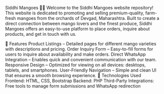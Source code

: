 Siddhi Mangoes 🍋🍃
Welcome to the Siddhi Mangoes website repository! This website is dedicated to promoting and selling premium-quality, farm-fresh mangoes from the orchards of Devgad, Maharashtra. Built to create a direct connection between mango lovers and the finest produce, Siddhi Mangoes offers an easy-to-use platform to place orders, inquire about products, and get in touch with us.

🌟 Features
Product Listings – Detailed pages for different mango varieties with descriptions and pricing.
Order Inquiry Form – Easy-to-fill forms for users to inquire about availability and make orders.
Direct WhatsApp Integration – Enables quick and convenient communication with our team.
Responsive Design – Optimized for viewing on all devices: desktops, tablets, and smartphones.
User-Friendly Navigation – Simple and clean UI that ensures a smooth browsing experience.
🚀 Technologies Used
Frontend: HTML, CSS, Bootstrap
Backend: PHP
Third-Party Integrations: Free tools to manage form submissions and WhatsApp redirection

